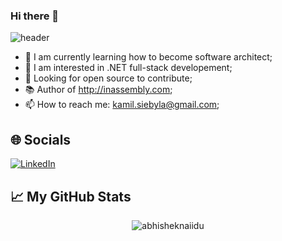 ### Hi there 👋
![header](https://capsule-render.vercel.app/api?type=rect&color=gradient&height=1)
- 🌱 I am currently learning how to become software architect;
- 🌄 I am interested in .NET full-stack developement; 
- 🤔 Looking for open source to contribute;
- 📚 Author of http://inassembly.com;
- 📫 How to reach me: kamil.siebyla@gmail.com;

## 🌐 Socials

[![LinkedIn][badge_linkedin]][link_linkedin]

[link_linkedin]: https://www.linkedin.com/in/kamilsiebyla
[badge_linkedin]: https://img.shields.io/badge/LinkedIn-KamilSiebyła-blue?style=for-the-badge&logo=linkedin


## 📈 My GitHub Stats

<p align="center" width="100%"> <img src="https://github-readme-stats.vercel.app/api?username=KamilSiebyla&show_icons=true&theme=gotham" alt="abhisheknaiidu" />
